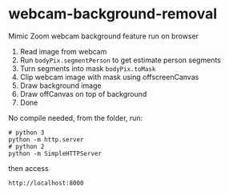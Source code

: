 # webcam-background-removal
Mimic Zoom webcam background feature run on browser

1. Read image from webcam
2. Run `bodyPix.segmentPerson` to get estimate person segments
3. Turn segments into mask `bodyPix.toMask`
4. Clip webcam image with mask using offscreenCanvas
5. Draw background image
6. Draw offCanvas on top of background
7. Done 

No compile needed, from the folder, run:
```
# python 3
python -m http.server
# python 2
python -m SimpleHTTPServer
```

then access
```
http://localhost:8000
```
